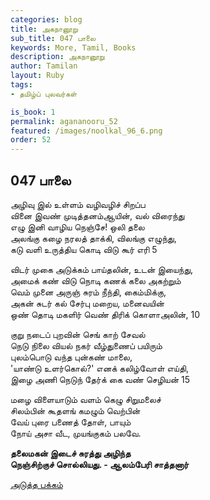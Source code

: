 ```yaml
---
categories: blog
title: அகநானூறு 
sub_title: 047 பாலை
keywords: More, Tamil, Books
description: அகநானூறு 
author: Tamilan
layout: Ruby
tags:
- தமிழ்ப் புலவர்கள் 

is_book: 1
permalink: agananooru_52
featured: /images/noolkal_96_6.png
order: 52
---
```



## 047 பாலை

அழிவு இல் உள்ளம் வழிவழிச் சிறப்ப  
வினை இவண் முடித்தனம்ஆயின், வல் விரைந்து  
எழு இனி வாழிய நெஞ்சே! ஒலி தலை  
அலங்கு கழை நரலத் தாக்கி, விலங்கு எழுந்து,  
கடு வளி உருத்திய கொடி விடு கூர் எரி 5

விடர் முகை அடுக்கம் பாய்தலின், உடன் இயைந்து,  
அமைக் கண் விடு நொடி கணக் கலை அகற்றும்  
வெம் முனை அருஞ் சுரம் நீந்தி, கைம்மிக்கு,  
அகன் சுடர் கல் சேர்பு மறைய, மனைவயின்  
ஒண் தொடி மகளிர் வெண் திரிக் கொளாஅலின், 10

குறு நடைப் புறவின் செங் காற் சேவல்  
நெடு நிலை வியல் நகர் வீழ்துணைப் பயிரும்  
புலம்பொடு வந்த புன்கண் மாலை,  
'யாண்டு உளர்கொல்?' எனக் கலிழ்வோள் எய்தி,  
இழை அணி நெடுந் தேர்க் கை வண் செழியன் 15

மழை விளையாடும் வளம் கெழு சிறுமலைச்  
சிலம்பின் கூதளங் கமழும் வெற்பின்  
வேய் புரை பணைத் தோள், பாயும்  
நோய் அசா வீட, முயங்குகம் பலவே.

**தலைமகன் இடைச் சுரத்து அழிந்த  
நெஞ்சிற்குச் சொல்லியது. - ஆலம்பேரி சாத்தனார்**

[அடுத்த பக்கம்](agananooru_53)